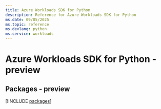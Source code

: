 ```yaml
---
title: Azure Workloads SDK for Python
description: Reference for Azure Workloads SDK for Python
ms.date: 09/05/2025
ms.topic: reference
ms.devlang: python
ms.service: workloads
---
```

# Azure Workloads SDK for Python - preview
## Packages - preview
[!INCLUDE [packages](workloads-index.md)]